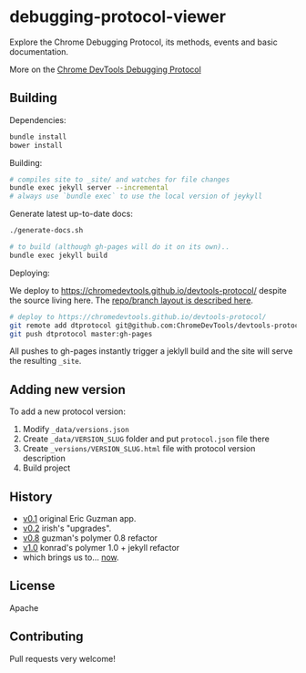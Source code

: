 # debugging-protocol-viewer
Explore the Chrome Debugging Protocol, its methods, events and basic documentation.

More on the [Chrome DevTools Debugging Protocol](https://developer.chrome.com/devtools/docs/debugger-protocol)


##  Building

Dependencies:

```sh
bundle install
bower install
```

Building:
```sh
# compiles site to _site/ and watches for file changes
bundle exec jekyll server --incremental
# always use `bundle exec` to use the local version of jeykyll
```
Generate latest up-to-date docs:

```sh
./generate-docs.sh

# to build (although gh-pages will do it on its own)..
bundle exec jekyll build
```

Deploying:

We deploy to https://chromedevtools.github.io/devtools-protocol/ despite the source living here. The [repo/branch layout is described here](https://github.com/ChromeDevTools/debugger-protocol-viewer/issues/78).

```sh
# deploy to https://chromedevtools.github.io/devtools-protocol/
git remote add dtprotocol git@github.com:ChromeDevTools/devtools-protocol.git
git push dtprotocol master:gh-pages
```

All pushes to gh-pages instantly trigger a jeklyll build and the site will serve the resulting `_site`.


## Adding new version

To add a new protocol version:

1. Modify `_data/versions.json`
1. Create `_data/VERSION_SLUG` folder and put `protocol.json` file there
1. Create `_versions/VERSION_SLUG.html` file with protocol version description
1. Build project

## History


* [v0.1](https://rawgit.com/ChromeDevTools/devtools-protocol/v0.1/index.html)            original Eric Guzman app.
* [v0.2](https://rawgit.com/ChromeDevTools/devtools-protocol/v0.2/index.html)            irish's "upgrades".
* [v0.8](https://rawgit.com/ChromeDevTools/devtools-protocol/v0.8/index.html)            guzman's polymer 0.8 refactor
* [v1.0](https://rawgit.com/ChromeDevTools/devtools-protocol/v1.0/index.html)            konrad's polymer 1.0 + jekyll refactor
* which brings us to… [now](https://chromedevtools.github.io/devtools-protocol/).


## License

Apache

## Contributing

Pull requests very welcome!
